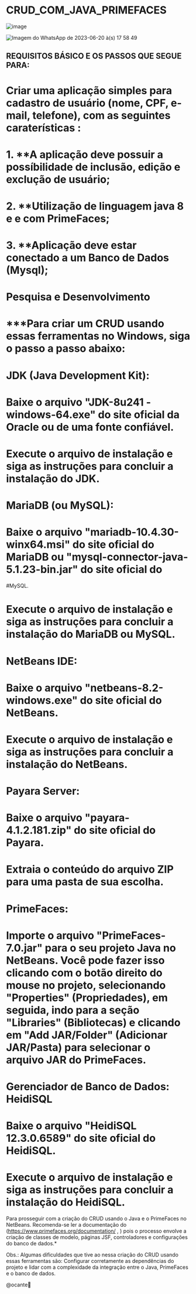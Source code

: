 # CRUD_COM_JAVA_PRIMEFACES
![image](https://github.com/Ocante/CRUD_COM_JAVA_PRIMEFACES/assets/63821194/c27ff0fd-7a6b-4ef2-8bc1-0f2a54c812e0)

![Imagem do WhatsApp de 2023-06-20 à(s) 17 58 49](https://github.com/Ocante/CRUD_COM_JAVA_PRIMEFACES/assets/63821194/897fc554-39e0-48f9-8582-2d50172a97b4)


## REQUISITOS BÁSICO  E OS PASSOS QUE SEGUE PARA:
# Criar uma aplicação simples para cadastro de usuário (nome, CPF, e-mail, telefone), com as seguintes caraterísticas :

# 1. **A aplicação deve possuir a possíbilidade de inclusão, edição e exclução de usuário;
# 2. **Utilização de linguagem java 8 e e com PrimeFaces;
# 3. **Aplicação deve estar conectado a um Banco de Dados (Mysql);


# Pesquisa e Desenvolvimento


# ***Para criar um CRUD usando essas ferramentas no Windows, siga o passo a passo abaixo:
# 
# JDK (Java Development Kit):
# 
# Baixe o arquivo "JDK-8u241 -windows-64.exe" do site oficial da Oracle ou de uma fonte confiável.
# Execute o arquivo de instalação e siga as instruções para concluir a instalação do JDK.

# MariaDB (ou MySQL):
# Baixe o arquivo "mariadb-10.4.30-winx64.msi" do site oficial do MariaDB ou "mysql-connector-java-5.1.23-bin.jar" do site oficial do 

#MySQL.
# Execute o arquivo de instalação e siga as instruções para concluir a instalação do MariaDB ou MySQL.

# NetBeans IDE:
# Baixe o arquivo "netbeans-8.2-windows.exe" do site oficial do NetBeans.
# Execute o arquivo de instalação e siga as instruções para concluir a instalação do NetBeans.

# Payara Server:
# 
# Baixe o arquivo "payara-4.1.2.181.zip" do site oficial do Payara.
# Extraia o conteúdo do arquivo ZIP para uma pasta de sua escolha.

# PrimeFaces:
# 
# Importe o arquivo "PrimeFaces-7.0.jar" para o seu projeto Java no NetBeans. Você pode fazer isso clicando com o botão direito do mouse no projeto, selecionando "Properties" (Propriedades), em seguida, indo para a seção "Libraries" (Bibliotecas) e clicando em "Add JAR/Folder" (Adicionar JAR/Pasta) para selecionar o arquivo JAR do PrimeFaces.

# Gerenciador de Banco de Dados: HeidiSQL
# 
# Baixe o arquivo "HeidiSQL 12.3.0.6589" do site oficial do HeidiSQL.
# Execute o arquivo de instalação e siga as instruções para concluir a instalação do HeidiSQL.

Para prosseguir com a criação do CRUD usando o Java e o PrimeFaces no NetBeans. Recomenda-se ler a documentação do (https://www.primefaces.org/documentation/ , ) pois o processo envolve a criação de classes de modelo, páginas JSF, controladores e configurações do banco de dados.*

Obs.: Algumas dificuldades que tive ao nessa criação do CRUD usando essas ferramentas são:  Configurar corretamente as dependências do projeto e lidar com a complexidade da integração entre o Java, PrimeFaces e o banco de dados.

@ocante🙏


